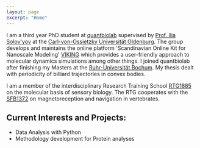 ```yaml
---
layout: page
excerpt: "Home"
---
```


I am a third year PhD student at [quantbiolab](https://quantbiolab.com/) supervised by [Prof. Ilia Solov'yov](https://quantbiolab.com/group/ilia-solovyov) at the [Carl-von-Ossietzky Universität Oldenburg](https://uol.de/en). The group develops and maintains the online platform 'Scandinavian Online Kit for Nanoscale Modeling' [VIKING](https://viking-suite.com/) which provides a user-friendly approach to molecular dynamics simulations among other things.
I joined quantbiolab after finishing my Masters at the [Ruhr-Universität Bochum](https://www.ruhr-uni-bochum.de/en). My thesis dealt with periodicity of billiard trajectories in convex bodies.

I am a member of the interdisciplinary Research Training School [RTG1885](https://uol.de/en/sensorybio) on the molecular basis of sensory biology. The RTG cooperates with the [SFB1372](https://www.sfb1372.de/) on magnetoreception and navigation in vertebrates.

## Current Interests and Projects:

- Data Analysis with Python
- Methodology development for Protein analyses
